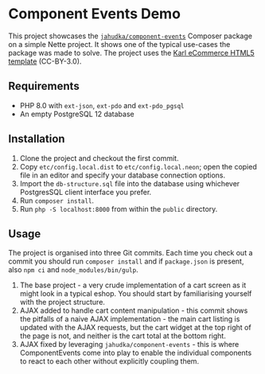 # Component Events Demo

This project showcases the [`jahudka/component-events`] Composer package
on a simple Nette project. It shows one of the typical use-cases
the package was made to solve. The project uses the [Karl eCommerce
HTML5 template] (CC-BY-3.0).

## Requirements
 - PHP 8.0 with `ext-json`, `ext-pdo` and `ext-pdo_pgsql`
 - An empty PostgreSQL 12 database

## Installation

1. Clone the project and checkout the first commit.
2. Copy `etc/config.local.dist` to `etc/config.local.neon`; open the copied
   file in an editor and specify your database connection options.
3. Import the `db-structure.sql` file into the database using whichever
   PostgresSQL client interface you prefer.
4. Run `composer install`.
5. Run `php -S localhost:8000` from within the `public` directory.

## Usage

The project is organised into three Git commits. Each time you check out
a commit you should run `composer install` and if `package.json` is present,
also `npm ci` and `node_modules/bin/gulp`.

1. The base project - a very crude implementation of a cart screen
   as it might look in a typical eshop. You should start by familiarising
   yourself with the project structure.
2. AJAX added to handle cart content manipulation - this commit shows
   the pitfalls of a naive AJAX implementation - the main cart listing
   is updated with the AJAX requests, but the cart widget at the top right
   of the page is not, and neither is the cart total at the bottom right.
3. AJAX fixed by leveraging `jahudka/component-events` - this is where
   ComponentEvents come into play to enable the individual components to
   react to each other without explicitly coupling them.

[`jahudka/component-events`]: https://github.com/jahudka/component-events
[Karl eCommerce HTML5 template]: https://themewagon.com/themes/free-html5-responsive-ecommerce-template/
